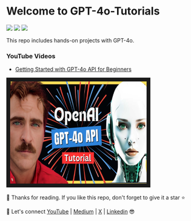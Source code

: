 # Welcome to GPT-4o-Tutorials

[![](https://img.shields.io/badge/python-darkblue?&style=plastic&logo=python&logoColor=white)]()
[![](https://img.shields.io/badge/openai-darkgreen?&style=plastic&logo=openai&logoColor=white)]()
[![](https://img.shields.io/badge/GPT4o-darkred?&style=plastic&logo=gpt&logoColor=white)]()

This repo includes hands-on projects with GPT-4o.

### YouTube Videos

- [Getting Started with GPT-4o API for Beginners](https://youtu.be/gpYCYGOQ3Co)

<a href="https://youtu.be/gpYCYGOQ3Co" target="_blank"><img src="https://github.com/TirendazAcademy/GPT-4o-Tutorials/blob/main/Images/gpt-4o-tirendaz.png" alt="IMAGE ALT TEXT HERE" width="360" height="270" border="10" /></a>



🚀 Thanks for reading. If you like this repo, don't forget to give it a star ⭐

🔗 Let's connect [YouTube](http://youtube.com/tirendazacademy) | [Medium](http://tirendazacademy.medium.com) | [X](http://x.com/tirendazacademy) | [Linkedin](https://www.linkedin.com/in/tirendaz-academy) 😎
